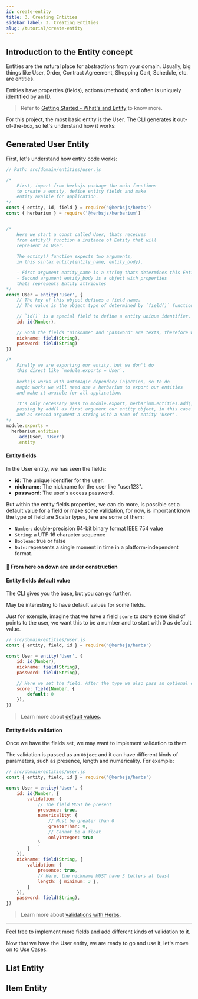 ```yaml
---
id: create-entity
title: 3. Creating Entities
sidebar_label: 3. Creating Entities
slug: /tutorial/create-entity
---
```


## Introduction to the Entity concept

Entities are the natural place for abstractions from your domain. Usually, big things like User, Order, Contract Agreement, Shopping Cart, Schedule, etc. are entities.

Entities have properties (fields), actions (methods) and often is uniquely identified by an ID.

> Refer to [Getting Started - What's and Entity](/docs/entity/getting-started#whats-an-entity) to know more.

For this project, the most basic entity is the User. The CLI generates it out-of-the-box, so let's understand how it works:

## Generated User Entity

First, let's understand how entity code works:

```js
// Path: src/domain/entities/user.js

/* 
    First, import from herbsjs package the main functions 
    to create a entity, define entity fields and make
    entity avaible for application.
*/
const { entity, id, field } = require('@herbsjs/herbs')
const { herbarium } = require('@herbsjs/herbarium')


/*
    Here we start a const called User, thats receives
    from entity() function a instance of Entity that will
    represent an User.
    
    The entity() function expects two arguments,
    in this sintax entity(entity_name, entity_body).

    - First argument entity_name is a string thats determines this Entity name 
    - Second argument entity_body is a object with properties 
    thats represents Entity attributes
*/
const User = entity('User', {
    // The key of this object defines a field name.
    // The value is the object type of determined by `field()` function.

    // `id()` is a special field to define a entity unique identifier. 
    id: id(Number),

    // Both the fields "nickname" and "password" are texts, therefore we are using `String`.
    nickname: field(String),
    password: field(String)
})

/*
    Finally we are exporting our entity, but we don't do
    this direct like `module.exports = User`. 
    
    herbsjs works with automagic dependecy injection, so to do
    magic works we will need use a herbarium to export our entities
    and make it avaible for all application.
    
    It's only necessary pass to module.export, herbarium.entities.add().entity,
    passing by add() as first argument our entity object, in this case is User,
    and as second argument a string with a name of entity 'User'.    
*/
module.exports =
  herbarium.entities
    .add(User, 'User')
    .entity

```

#### Entity fields

In the User entity, we has seen the fields:

- **id**: The unique identifier for the user.
- **nickname**: The nickname for the user like "user123".
- **password**: The user's access password.

But within the entity fields properties, we can do more,
is possible set a default value for a field or make 
some validation, for now, is important know the type
of field are Scalar types, tere are some of them:

- `Number`: double-precision 64-bit binary format IEEE 754 value
- `String`: a UTF‐16 character sequence
- `Boolean`: true or false
- `Date`: represents a single moment in time in a platform-independent format.

#### 🚧 From here on down are under construction

#### Entity fields default value

The CLI gives you the base, but you can go further.

May be interesting to have default values for some fields.

Just for exemple, imagine that we have a field `score` to store some kind of points to the user, we want this to be a number and to start with 0 as default value.

```js
// src/domain/entities/user.js
const { entity, field, id } = require('@herbsjs/herbs')

const User = entity('User', {
    id: id(Number),
    nickname: field(String),
    password: field(String),

    // Here we set the field. After the type we also pass an optional object with the key default as 0.
    score: field(Number, {
        default: 0
    }),
})
```

> Learn more about [default values](/docs/entity/features#default-value).

#### Entity fields validation

Once we have the fields set, we may want to implement validation to them

The validation is passed as an `Object` and it can have different kinds of parameters, such as presence, length and numericality. For example:

```js
// src/domain/entities/user.js
const { entity, field, id } = require('@herbsjs/herbs')

const User = entity('User', {
    id: id(Number, {
        validation: {
            // The field MUST be present
            presence: true,
            numericality: {
                // Must be greater than 0
                greaterThan: 0,
                // Cannot be a float
                onlyInteger: true
            }
        }
    }),
    nickname: field(String, {
        validation: {
            presence: true,
            // Here, the nickname MUST have 3 letters at least
            length: { minimum: 3 },
        }
    }),
    password: field(String),
})
```

> Learn more about [validations with Herbs](/docs/entity/validation).

---

Feel free to implement more fields and add different kinds of validation to it.

Now that we have the User entity, we are ready to go and use it, let's move on to Use Cases.


## List Entity

## Item Entity